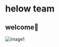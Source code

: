 # helow team
## welcome:black_heart:
![image1](https://bronxjiujitsu.com/upload/blogs/Screen_Shot_2019-12-17_at_3.51_.22_PM_.png)
